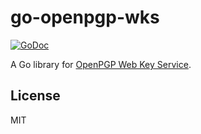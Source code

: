 # go-openpgp-wks

[![GoDoc](https://godoc.org/github.com/emersion/go-openpgp-wks?status.svg)](https://godoc.org/github.com/emersion/go-openpgp-wks)

A Go library for [OpenPGP Web Key Service](https://tools.ietf.org/html/draft-koch-openpgp-webkey-service-04).

## License

MIT
